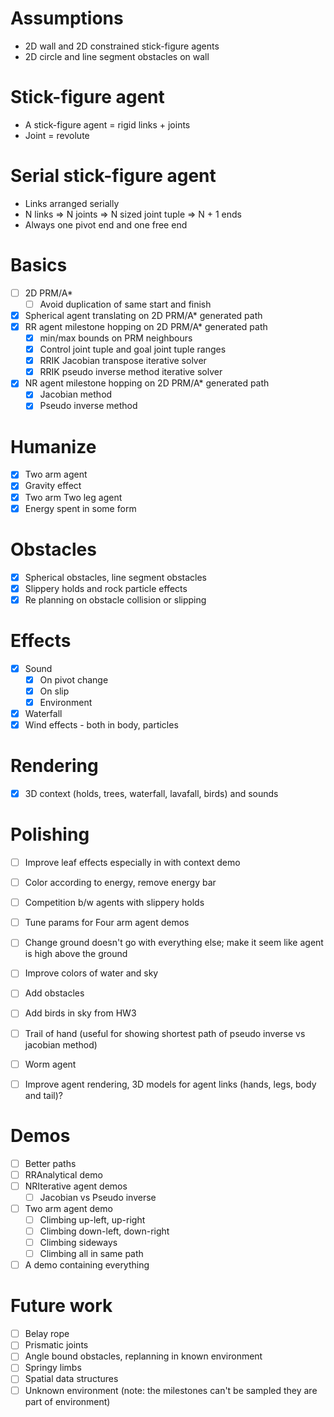 # Assumptions
- 2D wall and 2D constrained stick-figure agents
- 2D circle and line segment obstacles on wall

# Stick-figure agent
- A stick-figure agent = rigid links + joints
- Joint = revolute

# Serial stick-figure agent
- Links arranged serially
- N links => N joints => N sized joint tuple => N + 1 ends
- Always one pivot end and one free end

# Basics
- [ ] 2D PRM/A*
    - [ ] Avoid duplication of same start and finish
- [x] Spherical agent translating on 2D PRM/A* generated path
- [x] RR agent milestone hopping on 2D PRM/A* generated path
    - [x] min/max bounds on PRM neighbours
    - [x] Control joint tuple and goal joint tuple ranges
    - [x] RRIK Jacobian transpose iterative solver
    - [x] RRIK pseudo inverse method iterative solver
- [x] NR agent milestone hopping on 2D PRM/A* generated path
    - [x] Jacobian method
    - [x] Pseudo inverse method

# Humanize
- [x] Two arm agent
- [x] Gravity effect
- [x] Two arm Two leg agent
- [x] Energy spent in some form

# Obstacles
- [x] Spherical obstacles, line segment obstacles
- [x] Slippery holds and rock particle effects
- [x] Re planning on obstacle collision or slipping

# Effects
- [x] Sound
  - [x] On pivot change
  - [x] On slip
  - [x] Environment
- [x] Waterfall
- [x] Wind effects - both in body, particles

# Rendering
- [x] 3D context (holds, trees, waterfall, lavafall, birds) and sounds

# Polishing
- [ ] Improve leaf effects especially in with context demo
- [ ] Color according to energy, remove energy bar
- [ ] Competition b/w agents with slippery holds
- [ ] Tune params for Four arm agent demos

- [ ] Change ground doesn't go with everything else; make it seem like agent is high above the ground
- [ ] Improve colors of water and sky
- [ ] Add obstacles
- [ ] Add birds in sky from HW3

- [ ] Trail of hand (useful for showing shortest path of pseudo inverse vs jacobian method)
- [ ] Worm agent
- [ ] Improve agent rendering, 3D models for agent links (hands, legs, body and tail)?

# Demos
- [ ] Better paths
- [ ] RRAnalytical demo
- [ ] NRIterative agent demos
    - [ ] Jacobian vs Pseudo inverse
- [ ] Two arm agent demo
    - [ ] Climbing up-left, up-right
    - [ ] Climbing down-left, down-right
    - [ ] Climbing sideways
    - [ ] Climbing all in same path
- [ ] A demo containing everything

# Future work
- [ ] Belay rope
- [ ] Prismatic joints
- [ ] Angle bound obstacles, replanning in known environment
- [ ] Springy limbs
- [ ] Spatial data structures
- [ ] Unknown environment (note: the milestones can't be sampled they are part of environment)
